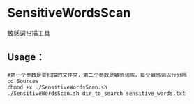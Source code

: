 # SensitiveWordsScan
敏感词扫描工具

## Usage：

```
#第一个参数是要扫描的文件夹，第二个参数是敏感词库，每个敏感词以行分隔
cd Sources
chmod +x ./SensitiveWordsScan.sh 
./SensitiveWordsScan.sh dir_to_search sensitive_words.txt


```
